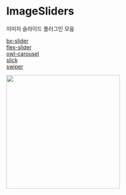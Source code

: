 # ImageSliders
이미지 슬라이드 플러그인 모음

[bx-slider](https://aloha-class.github.io/ImageSliders//bx-slider/index.html "bx-slider")
<br>
[flex-slider](https://aloha-class.github.io/ImageSliders/flex-slider/index.html "flex-slider")
<br>
[owl-carousel](https://aloha-class.github.io/ImageSliders/owl-carousel/index.html "owl-carousel")
<br>
[slick](https://aloha-class.github.io/ImageSliders/slick/index.html "slick")
<br>
[swiper](https://aloha-class.github.io/ImageSliders/swiper/index.html "swiper")
<br>



<img src="https://postfiles.pstatic.net/MjAyMjA2MjJfMjA2/MDAxNjU1ODk2MDAxMTA3.p476YjsL3EnUDs9Bczu6Dtp2qsLxRmNiiYXTxD3ZjYQg.fTeiKmmQnZiEGEl1c1tbKsZPv09aRbp8uct1gFaUD0cg.PNG.h850415/ALOHA-MASK.png?type=w966" width="300">
